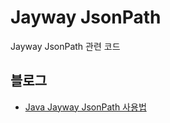 Jayway JsonPath
======
Jayway JsonPath 관련 코드

## 블로그
- <a href="https://blog.advenoh.pe.kr/java/20190119_Java_Jayway_JsonPath_%EC%82%AC%EC%9A%A9%EB%B2%95/" target="_blank">Java Jayway JsonPath 사용법</a>